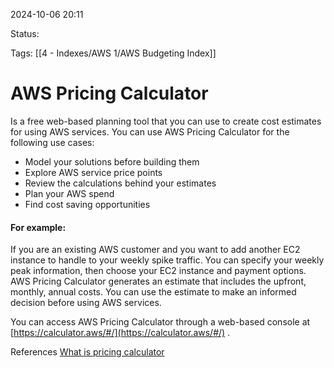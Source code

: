 2024-10-06 20:11

Status:

Tags:
[[4 - Indexes/AWS 1/AWS Budgeting Index]]

# AWS Pricing Calculator

Is a free web-based planning tool that you can use to create cost estimates for using AWS services. You can use AWS Pricing Calculator for the following use cases:

- Model your solutions before building them
- Explore AWS service price points
- Review the calculations behind your estimates
- Plan your AWS spend
- Find cost saving opportunities

#### For example:

If you are an existing AWS customer and you want to add another EC2 instance to handle to your weekly spike traffic. You can specify your weekly peak information, then choose your EC2 instance and payment options. AWS Pricing Calculator generates an estimate that includes the upfront, monthly, annual costs. You can use the estimate to make an informed decision before using AWS services. 


You can access AWS Pricing Calculator through a web-based console at [https://calculator.aws/#/](https://calculator.aws/#/) .


References 
[What is pricing calculator](https://docs.aws.amazon.com/pricing-calculator/latest/userguide/what-is-pricing-calculator.html)